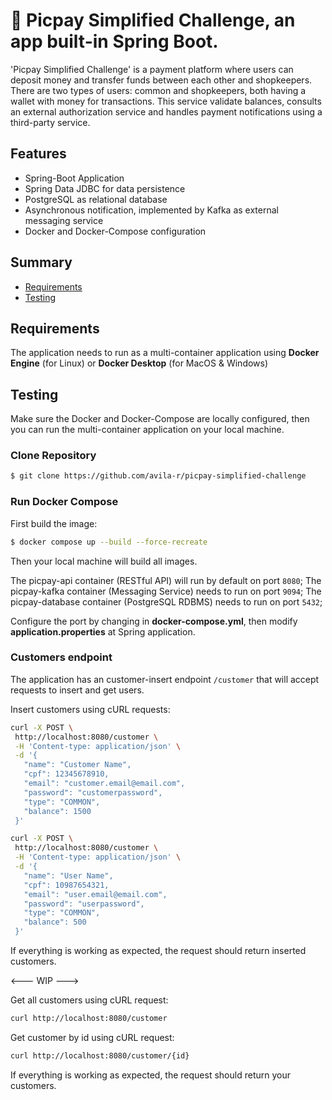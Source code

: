 # 🌱 Picpay Simplified Challenge, an app built-in Spring Boot.

'Picpay Simplified Challenge' is a payment platform where users can deposit money and transfer funds between each other and shopkeepers. There are two types of users: common and shopkeepers, both having a wallet with money for transactions. This service validate balances, consults an external authorization service and handles payment notifications using a third-party service.

## Features

* Spring-Boot Application
* Spring Data JDBC for data persistence
* PostgreSQL as relational database
* Asynchronous notification, implemented by Kafka as external messaging service 
* Docker and Docker-Compose configuration 


## Summary

- [Requirements](#requirements)
- [Testing](#testing)

## Requirements
The application needs to run as a multi-container application using **Docker Engine** (for Linux) or **Docker Desktop** (for MacOS & Windows)

## Testing
Make sure the Docker and Docker-Compose are locally configured, then you can run the multi-container application on your local machine.

### Clone Repository
```bash
$ git clone https://github.com/avila-r/picpay-simplified-challenge
```

### Run Docker Compose

First build the image:
```bash
$ docker compose up --build --force-recreate
```

Then your local machine will build all images. 

The picpay-api container (RESTful API) will run by default on port `8080`;
The picpay-kafka container (Messaging Service) needs to run on port `9094`;
The picpay-database container (PostgreSQL RDBMS) needs to run on port `5432`;

Configure the port by changing in __docker-compose.yml__, then modify __application.properties__ at Spring application.

### Customers endpoint
The application has an customer-insert endpoint `/customer` that will accept requests to insert and get users.

 Insert customers using cURL requests:
 ```bash
curl -X POST \
  http://localhost:8080/customer \
  -H 'Content-type: application/json' \
  -d '{
    "name": "Customer Name",
    "cpf": 12345678910,
    "email": "customer.email@email.com",
    "password": "customerpassword",
    "type": "COMMON",
    "balance": 1500 
  }'
```
 ```bash
curl -X POST \
  http://localhost:8080/customer \
  -H 'Content-type: application/json' \
  -d '{
    "name": "User Name",
    "cpf": 10987654321,
    "email": "user.email@email.com",
    "password": "userpassword",
    "type": "COMMON",
    "balance": 500
  }'
```

If everything is working as expected, the request should return inserted customers.

<--- WIP --->

 Get all customers using cURL request:
 ```bash
curl http://localhost:8080/customer
```
 Get customer by id using cURL request:
 ```bash
curl http://localhost:8080/customer/{id}
```

If everything is working as expected, the request should return your customers.
